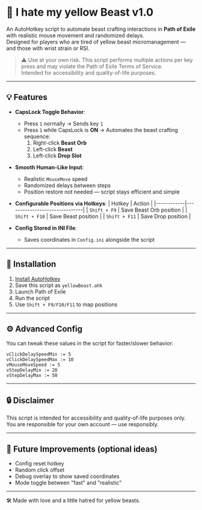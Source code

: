 # 🐍 I hate my yellow Beast v1.0

An AutoHotkey script to automate beast crafting interactions in **Path of Exile** with realistic mouse movement and randomized delays.  
Designed for players who are tired of yellow beast micromanagement — and those with wrist strain or RSI.

> ⚠️ Use at your own risk. This script performs multiple actions per key press and may violate the Path of Exile Terms of Service.  
> Intended for accessibility and quality-of-life purposes.

---

## 💡 Features

- **CapsLock Toggle Behavior**:
  - Press `1` normally → Sends key `1`
  - Press `1` while CapsLock is **ON** → Automates the beast crafting sequence:
    1. Right-click **Beast Orb**
    2. Left-click **Beast**
    3. Left-click **Drop Slot**

- **Smooth Human-Like Input**:
  - Realistic `MouseMove` speed
  - Randomized delays between steps
  - Position restore not needed — script stays efficient and simple

- **Configurable Positions via Hotkeys**:
  | Hotkey     | Action                        |
  |------------|-------------------------------|
  | `Shift + F9`  | Save Beast Orb position       |
  | `Shift + F10` | Save Beast position           |
  | `Shift + F11` | Save Drop position            |

- **Config Stored in INI File**:
  - Saves coordinates in `Config.ini` alongside the script

---

## 📁 Installation

1. [Install AutoHotkey](https://www.autohotkey.com/)
2. Save this script as `yellowBeast.ahk`
3. Launch Path of Exile
4. Run the script
5. Use `Shift + F9/F10/F11` to map positions

---

## ⚙️ Advanced Config

You can tweak these values in the script for faster/slower behavior:

```ahk
vClickDelaySpeedMin := 5
vClickDelaySpeedMax := 10
vMouseMoveSpeed := 5
vStepDelayMin := 20
vStepDelayMax := 50
```

---

## 🔒 Disclaimer

This script is intended for accessibility and quality-of-life purposes only.  
You are responsible for your own account — use responsibly.

---

## 🧼 Future Improvements (optional ideas)

- Config reset hotkey
- Random click offset
- Debug overlay to show saved coordinates
- Mode toggle between "fast" and "realistic"

---

🛠️ Made with love and a little hatred for yellow beasts.

